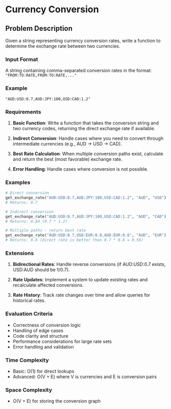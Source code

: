 # Currency Conversion

## Problem Description

Given a string representing currency conversion rates, write a function to determine the exchange rate between two currencies.

### Input Format
A string containing comma-separated conversion rates in the format: `"FROM:TO:RATE,FROM:TO:RATE,..."`

### Example
```
"AUD:USD:0.7,AUD:JPY:100,USD:CAD:1.2"
```

### Requirements

1. **Basic Function**: Write a function that takes the conversion string and two currency codes, returning the direct exchange rate if available.

2. **Indirect Conversion**: Handle cases where you need to convert through intermediate currencies (e.g., AUD → USD → CAD).

3. **Best Rate Calculation**: When multiple conversion paths exist, calculate and return the best (most favorable) exchange rate.

4. **Error Handling**: Handle cases where conversion is not possible.

### Examples

```python
# Direct conversion
get_exchange_rate("AUD:USD:0.7,AUD:JPY:100,USD:CAD:1.2", "AUD", "USD")
# Returns: 0.7

# Indirect conversion
get_exchange_rate("AUD:USD:0.7,AUD:JPY:100,USD:CAD:1.2", "AUD", "CAD")
# Returns: 0.84 (0.7 * 1.2)

# Multiple paths - return best rate
get_exchange_rate("AUD:USD:0.7,USD:EUR:0.8,AUD:EUR:0.6", "AUD", "EUR")
# Returns: 0.6 (direct rate is better than 0.7 * 0.8 = 0.56)
```

### Extensions

1. **Bidirectional Rates**: Handle reverse conversions (if AUD:USD:0.7 exists, USD:AUD should be 1/0.7).

2. **Rate Updates**: Implement a system to update existing rates and recalculate affected conversions.

3. **Rate History**: Track rate changes over time and allow queries for historical rates.

### Evaluation Criteria

- Correctness of conversion logic
- Handling of edge cases
- Code clarity and structure
- Performance considerations for large rate sets
- Error handling and validation

### Time Complexity
- Basic: O(1) for direct lookups
- Advanced: O(V + E) where V is currencies and E is conversion pairs

### Space Complexity
- O(V + E) for storing the conversion graph
